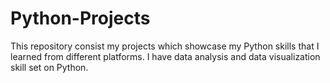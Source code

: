 
# Python-Projects
This repository consist my projects which showcase my Python skills that I learned from different platforms. I have data analysis and data visualization skill set on Python. 
